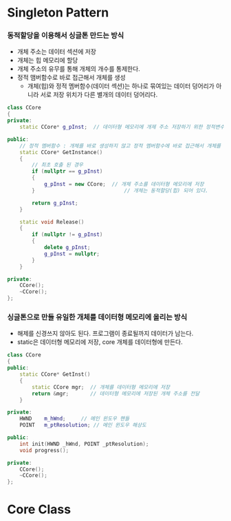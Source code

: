 # Singleton Pattern

### 동적할당을 이용해서 싱글톤 만드는 방식
- 개체 주소는 데이터 섹션에 저장
- 개체는 힙 메모리에 할당
- 개체 주소의 유무를 통해 개체의 개수를 통제한다.
- 정적 맴버함수로 바로 접근해서 개체를 생성
  - 개체(힙)와 정적 멤버함수(데이터 섹션)는 하나로 묶여있는 데이터 덩어리가 아니라 서로 저장 위치가 다른 별개의 데이터 덩어리다.
```c++
class CCore
{
private:
	static CCore* g_pInst;  // 데이터형 메모리에 개제 주소 저장하기 위한 정적변수

public:
	// 정적 멤버함수 : 개체를 바로 생성하지 않고 정적 멤버함수에 바로 접근해서 개체를 생성
	static CCore* GetInstance()
	{
		// 최초 호출 된 경우
		if (nullptr == g_pInst)
		{
			g_pInst = new CCore;  // 개체 주소를 데이터형 메모리에 저장
		}                             // 개체는 동적할당(힙) 되어 있다.

		return g_pInst;
	}

	static void Release()
	{
		if (nullptr != g_pInst)
		{
			delete g_pInst;
			g_pInst = nullptr;
		}
	}

private:
	CCore();
	~CCore();
};
```

### 싱글톤으로 만들 유일한 **개체를 데이터형 메모리에 올리는 방식**
- 해제를 신경쓰지 않아도 된다. 프로그램이 종료될까지 데이터가 남는다.
- static은 데이터형 메모리에 저장, core 개체를 데이터형에 만든다.
```c++
class CCore
{
public:
	static CCore* GetInst()
	{
		static CCore mgr;  // 개체를 데이터형 메모리에 저장
		return &mgr;       // 데이터형 메모리에 저장된 개체 주소를 전달
	}

private:
	HWND	m_hWnd;		// 메인 윈도우 핸들
	POINT	m_ptResolution; // 메인 윈도우 해상도

public:
	int init(HWND _hWnd, POINT _ptResolution);
	void progress();

private:
	CCore();
	~CCore();
};
```









# Core Class





















